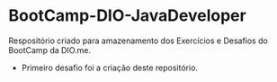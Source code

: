 # BootCamp-DIO-JavaDeveloper


Respositório criado para amazenamento dos Exercícios e Desafios do BootCamp da DIO.me.

 - Primeiro desafio foi a criação deste repositório.
